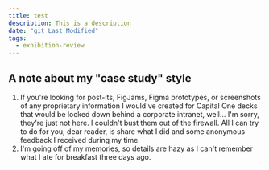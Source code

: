 ```yaml
---
title: test
description: This is a description
date: "git Last Modified"
tags:
  - exhibition-review
---
```


## A note about my "case study" style

1. If you're looking for post-its, FigJams, Figma prototypes, or screenshots of any proprietary information I would've created for Capital One decks that would be locked down behind a corporate intranet, well... I'm sorry, they're just not here. I couldn't bust them out of the firewall. All I can try to do for you, dear reader, is share what I did and some anonymous feedback I received during my time.
2. I'm going off of my memories, so details are hazy as I can't remember what I ate for breakfast three days ago.
